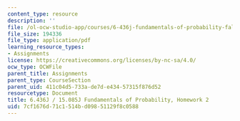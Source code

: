 ```yaml
---
content_type: resource
description: ''
file: /ol-ocw-studio-app/courses/6-436j-fundamentals-of-probability-fall-2018/7cf1676d71c1514bd09851129f8c0588_MIT6_436JF18_hw2.pdf
file_size: 194336
file_type: application/pdf
learning_resource_types:
- Assignments
license: https://creativecommons.org/licenses/by-nc-sa/4.0/
ocw_type: OCWFile
parent_title: Assignments
parent_type: CourseSection
parent_uid: 411c04d5-733a-de7d-e434-57315f876d52
resourcetype: Document
title: 6.436J / 15.085J Fundamentals of Probability, Homework 2
uid: 7cf1676d-71c1-514b-d098-51129f8c0588
---
```

